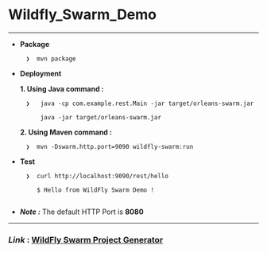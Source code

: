 # Wildfly_Swarm_Demo


--------------------------------------------------------------


 - **Package**
 
``` 
     ❯  mvn package

```    
 - **Deployment**
 
<ol>  <B> 1. Using Java command : </B></ol>

``` 
     ❯   java -cp com.example.rest.Main -jar target/orleans-swarm.jar 

         java -jar target/orleans-swarm.jar 
```  
<ol>  <B> 2. Using Maven command : </B></ol>

``` 
     ❯  mvn -Dswarm.http.port=9090 wildfly-swarm:run

```    

 - **Test**
 
``` 
     ❯  curl http://localhost:9090/rest/hello
         
        $ Hello from WildFly Swarm Demo !
         
```     

 - ***Note :*** The default HTTP Port is **8080**


--------------------------------------------------------------


### *Link* : [WildFly Swarm Project Generator]( http://wildfly-swarm.io/generator)


